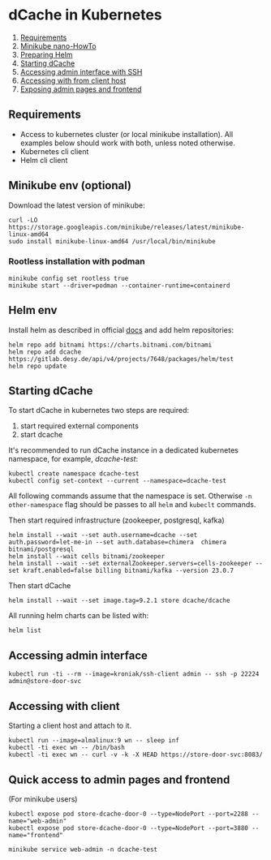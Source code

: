 # dCache in Kubernetes

1. [Requirements](#requirements)
1. [Minikube nano-HowTo](#minikube-env)
1. [Preparing Helm](#helm-env)
1. [Starting dCache](#starting-dcache)
1. [Accessing admin interface with SSH](#accessing-admin-interface)
1. [Accessing with from client host](#accessing-with-client)
1. [Exposing admin pages and frontend](#quick-access-to-admin-pages-and-frontend)

## Requirements

- Access to kubernetes cluster (or local minikube installation). All examples below 
  should work with both, unless noted otherwise.
- Kubernetes cli client
- Helm cli client

## Minikube env (optional)

Download the latest version of minikube:

```
curl -LO https://storage.googleapis.com/minikube/releases/latest/minikube-linux-amd64
sudo install minikube-linux-amd64 /usr/local/bin/minikube
```

### Rootless installation with podman

```
minikube config set rootless true
minikube start --driver=podman --container-runtime=containerd 
```

## Helm env

Install helm as described in official [docs](https://helm.sh/docs/intro/install/) and
add helm repositories:

```
helm repo add bitnami https://charts.bitnami.com/bitnami
helm repo add dcache https://gitlab.desy.de/api/v4/projects/7648/packages/helm/test
helm repo update
```

## Starting dCache

To start dCache in kubernetes two steps are required:

1. start required external components
1. start dcache

It's recommended to run dCache instance in a dedicated kubernetes namespace, for
example, _dcache-test_:

```
kubectl create namespace dcache-test
kubectl config set-context --current --namespace=dcache-test 
```

All following commands assume that the namespace is set. Otherwise `-n other-namespace`
flag should be passes to all `helm` and `kubeclt` commands.

Then start required infrastructure (zookeeper, postgresql, kafka) 

```
helm install --wait --set auth.username=dcache --set auth.password=let-me-in --set auth.database=chimera  chimera bitnami/postgresql
helm install --wait cells bitnami/zookeeper
helm install --wait --set externalZookeeper.servers=cells-zookeeper --set kraft.enabled=false billing bitnami/kafka --version 23.0.7
```

Then start dCache

```
helm install --wait --set image.tag=9.2.1 store dcache/dcache
```

All running helm charts can be listed with:

```
helm list
```

## Accessing admin interface

```
kubectl run -ti --rm --image=kroniak/ssh-client admin -- ssh -p 22224 admin@store-door-svc
```

## Accessing with client

Starting a client host and attach to it.

```
kubectl run --image=almalinux:9 wn -- sleep inf
kubectl -ti exec wn -- /bin/bash
kubectl -ti exec wn -- curl -v -k -X HEAD https://store-door-svc:8083/ 
```

## Quick access to admin pages and frontend

(For minikube users)

```
kubectl expose pod store-dcache-door-0 --type=NodePort --port=2288 --name="web-admin"
kubectl expose pod store-dcache-door-0 --type=NodePort --port=3880 --name="frontend" 
```

```
minikube service web-admin -n dcache-test
```
